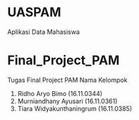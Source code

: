 # UASPAM
Aplikasi Data Mahasiswa
# Final_Project_PAM
Tugas Final Project PAM
Nama Kelompok<br>
1. Ridho Aryo Bimo (16.11.0344)
2. Murniandhany Ayusari (16.11.0361)
3. Tiara Widyakunthaningrum (16.11.0385)
